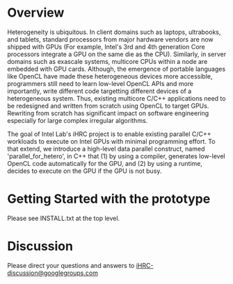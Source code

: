Overview
========

Heterogeneity is ubiquitous. In client domains such as laptops, ultrabooks, and tablets, standard processors from major hardware vendors are now shipped with GPUs (For example, Intel's 3rd and 4th generation Core processors integrate a GPU on the same die as the CPU). Similarly, in server domains such as exascale systems, multicore CPUs within a node are embedded with GPU cards. Although, the emergence of portable languages like OpenCL have made these heterogeneous devices more accessible, programmers still need to learn low-level OpenCL APIs and more importantly, write different code targetting different devices of a heterogeneous system. Thus, existing multicore C/C++ applications need to be redesigned and written from scratch using OpenCL to target GPUs. Rewriting from scratch has significant impact on software engineering especially for large complex irregular algorithms.
 
The goal of Intel Lab's iHRC project is to enable existing parallel C/C++ workloads to execute on Intel GPUs with minimal programming effort. To that extend, we introduce a high-level data parallel construct, named 'parallel_for_hetero', in C++ that (1) by using a compiler, generates low-level OpenCL code automatically for the GPU, and (2) by using a runtime, decides to execute on the GPU if the GPU is not busy.

Getting Started with the prototype
==================================

Please see INSTALL.txt at the top level.


Discussion
==========
Please direct your questions and answers to iHRC-discussion@googlegroups.com




